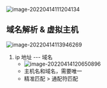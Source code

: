![image-20220414111204134](https://raw.githubusercontent.com/TWDH/Leetcode-From-Zero/pictures/img/image-20220414111204134.png)



## 域名解析 & 虚拟主机

![image-20220414113946269](https://raw.githubusercontent.com/TWDH/Leetcode-From-Zero/pictures/img/image-20220414113946269.png)



1. ip 地址 --- 域名
   - ![image-20220414120650896](https://raw.githubusercontent.com/TWDH/Leetcode-From-Zero/pictures/img/image-20220414120650896.png)
   - 主机名和域名，需要唯一
   - 精准匹配 > 通配符匹配

















































































